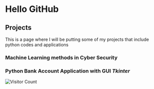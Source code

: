 # Hello GitHub 



## Projects 

This is a page where I will be putting some of my projects that include python codes and applications



### Machine Learning methods in Cyber Security




### Python Bank Account Application with GUI *Tkinter*



![Visitor Count](https://profile-counter.glitch.me/https://github.com/anasgh914/count.svg)

